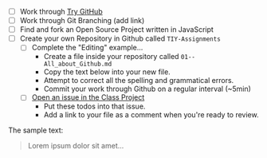 * [ ] Work through [Try GitHub](http://try.github.io/)
* [ ] Work through Git Branching (add link)
* [ ] Find and fork an Open Source Project written in JavaScript
* [ ] Create your own Repository in Github called `TIY-Assignments`
  * [ ] Complete the "Editing" example...
    * Create a file inside your repository called `01--All_about_Github.md`
    * Copy the text below into your new file.
    * Attempt to correct all the spelling and grammatical errors.
    * Commit your work through Github on a regular interval (~5min)
  * [ ] [Open an issue in the Class Project](http://github.com/TheIronYard--Orlando/FEE--2014--FALL/issues/new)
    * Put these todos into that issue.
    * Add a link to your file as a comment when you're ready to review.

The sample text:

> Lorem ipsum dolor sit amet...

